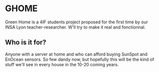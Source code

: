 GHOME
=====
Green Home is a 4IF students project proposed for the first time by our INSA Lyon teacher-researcher.
W'll try to make it real and fonctionnal.

Who is it for?
--------------
Anyone with a server at home and who can afford buying SunSpot and EnOcean sensors. 
So few dandy now, but hopefully this will be the kind of stuff we'll see in every house in the 10-20 coming years.


